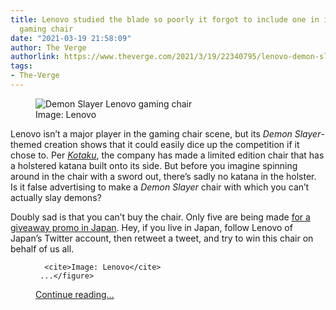 ```yaml
---
title: Lenovo studied the blade so poorly it forgot to include one in its Demon Slayer-themed
  gaming chair
date: "2021-03-19 21:58:09"
author: The Verge
authorlink: https://www.theverge.com/2021/3/19/22340795/lenovo-demon-slayer-anime-gaming-chair-katana-japan-promotion
tags:
- The-Verge
---
```

<figure>
      <img alt="Demon Slayer Lenovo gaming chair" src="https://cdn.vox-cdn.com/thumbor/CeZIFSBtfvI1ZFzF2jE8xMuGKDA=/0x0:2040x1360/1310x873/cdn.vox-cdn.com/uploads/chorus_image/image/68996215/demonslayerchair.0.jpg" />
        <figcaption>Image: Lenovo</figcaption>
    </figure>

  <p id="pOWcIe">Lenovo isn’t a major player in the gaming chair scene, but its <em>Demon Slayer</em>-themed creation shows that it could easily dice up the competition if it chose to. Per <a href="https://kotaku.com/anime-themed-gaming-chair-has-a-katana-holder-1846510944"><em>Kotaku</em></a>, the company has made a limited edition chair that has a holstered katana built onto its side. But before you imagine spinning around in the chair with a sword out, there’s sadly no katana in the holster. Is it false advertising to make a <em>Demon Slayer</em> chair with which you can’t actually slay demons? </p>
<p id="KfRU90">Doubly sad is that you can’t buy the chair. Only five are being made <a href="https://go.redirectingat.com?id=66960X1514734&amp;xs=1&amp;url=https%3A%2F%2Fwww.lenovo.com%2Fjp%2Fja%2Flandings%2Fkimetsu_sns2&amp;referrer=theverge.com&amp;sref=https%3A%2F%2Fwww.theverge.com%2F2021%2F3%2F19%2F22340795%2Flenovo-demon-slayer-anime-gaming-chair-katana-japan-promotion" rel="sponsored nofollow noopener" target="_blank">for a giveaway promo in Japan</a>. Hey, if you live in Japan, follow Lenovo of Japan’s Twitter account, then retweet a tweet, and try to win this chair on behalf of us all.</p>
  <figure class="e-image">
        
      <cite>Image: Lenovo</cite>
     ...</figure>
  <p>
    <a href="https://www.theverge.com/2021/3/19/22340795/lenovo-demon-slayer-anime-gaming-chair-katana-japan-promotion">Continue reading&hellip;</a>
  </p>